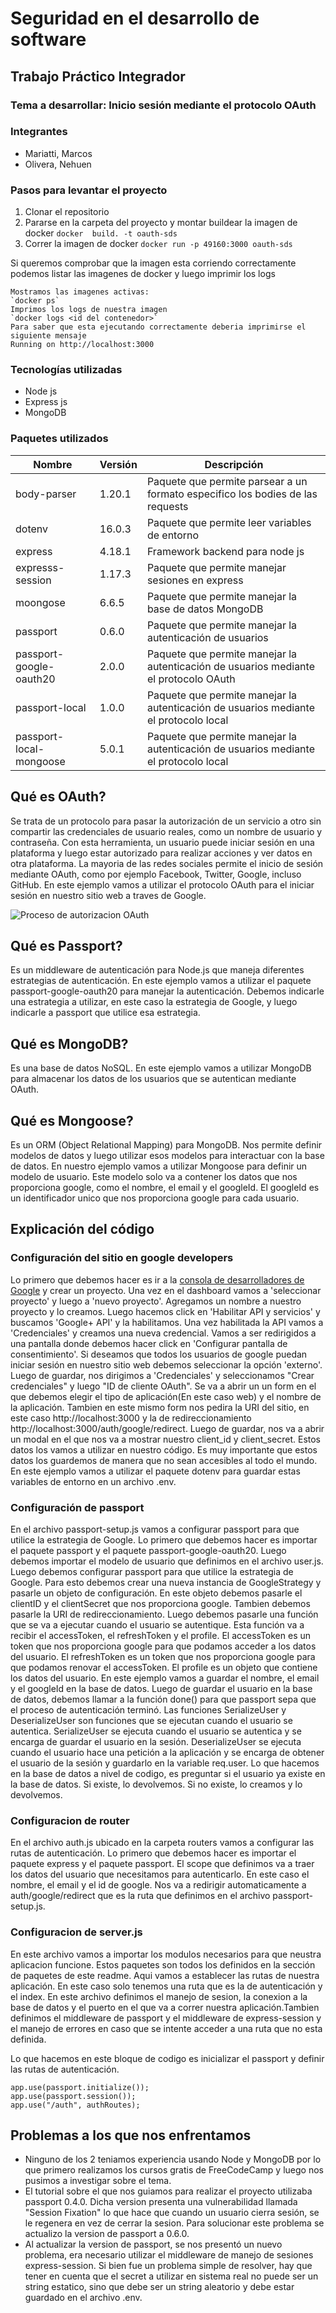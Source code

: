 # Seguridad en el desarrollo de software #

## Trabajo Práctico Integrador ##
 
### Tema a desarrollar: Inicio sesión mediante el protocolo OAuth ###

### Integrantes ###
- Mariatti, Marcos
- Olivera, Nehuen

### Pasos para levantar el proyecto ###

1. Clonar el repositorio 
2. Pararse en la carpeta del proyecto y montar buildear la imagen de docker
    `docker  build. -t oauth-sds`
3. Correr la imagen de docker
    `docker run -p 49160:3000 oauth-sds`

Si queremos comprobar que la imagen esta corriendo correctamente podemos listar las imagenes de docker y 
luego imprimir los logs 

    Mostramos las imagenes activas:
    `docker ps` 
    Imprimos los logs de nuestra imagen
    `docker logs <id del contenedor>`
    Para saber que esta ejecutando correctamente deberia imprimirse el siguiente mensaje
    Running on http://localhost:3000

### Tecnologías utilizadas ###
 - Node js
 - Express js
 - MongoDB

### Paquetes utilizados ###
| Nombre                  | Versión | Descripción                                                                          |
|-------------------------|---------|--------------------------------------------------------------------------------------|
| body-parser             | 1.20.1  | Paquete que permite parsear a un formato especifico los bodies de las requests       |
| dotenv                  | 16.0.3  | Paquete que permite leer variables de entorno                                        |
| express                 | 4.18.1  | Framework backend para node js                                                       |
 | expresss-session        | 1.17.3  | Paquete que permite manejar sesiones en express                                      |   
 | moongose                | 6.6.5   | Paquete que permite manejar la base de datos MongoDB                                 |
| passport                | 0.6.0   | Paquete que permite manejar la autenticación de usuarios                             |
| passport-google-oauth20 | 2.0.0   | Paquete que permite manejar la autenticación de usuarios mediante el protocolo OAuth |
| passport-local          | 1.0.0   | Paquete que permite manejar la autenticación de usuarios mediante el protocolo local |
| passport-local-mongoose | 5.0.1   | Paquete que permite manejar la autenticación de usuarios mediante el protocolo local |

## Qué es OAuth? ##
Se trata de un protocolo para pasar la autorización de un servicio a otro sin compartir las 
credenciales de usuario reales, como un nombre de usuario y contraseña. Con esta herramienta, 
un usuario puede iniciar sesión en una plataforma y luego estar autorizado para realizar acciones 
y ver datos en otra plataforma.
La mayoria de las redes sociales permite el inicio de sesión mediante OAuth, como por ejemplo
Facebook, Twitter, Google, incluso GitHub.
En este ejemplo vamos a utilizar el protocolo OAuth para el iniciar sesión en nuestro sitio web a traves
de Google.

![Proceso de autorizacion OAuth](https://miro.medium.com/max/640/1*CDWi2lZNnmE0Wu7s4v0CWA.jpeg)

## Qué es Passport? ##
Es un middleware de autenticación para Node.js que maneja diferentes estrategias de autenticación.
En este ejemplo vamos a utilizar el paquete passport-google-oauth20 para manejar la autenticación.
Debemos indicarle una estrategia a utilizar, en este caso la estrategia de Google, y luego
indicarle a passport que utilice esa estrategia.

## Qué es MongoDB? ##
Es una base de datos NoSQL. En este ejemplo vamos a utilizar MongoDB para almacenar los datos de los
usuarios que se autentican mediante OAuth.

## Qué es Mongoose? ##
Es un ORM (Object Relational Mapping) para MongoDB. Nos permite definir modelos de datos
y luego utilizar esos modelos para interactuar con la base de datos.
En nuestro ejemplo vamos a utilizar Mongoose para definir un modelo de usuario.
Este modelo solo va a contener los datos que nos proporciona google, como el nombre, el email y el 
googleId. El googleId es un identificador unico que nos proporciona google para cada usuario.

## Explicación del código ##
### Configuración del sitio en google developers ###
 Lo primero que debemos hacer es ir a la [consola de desarrolladores de Google](http://console.developers.google.com) y crear un proyecto.
 Una vez en el dashboard  vamos a 'seleccionar proyecto' y luego a 'nuevo proyecto'. Agregamos un nombre a nuestro proyecto y lo creamos.
 Luego hacemos click en 'Habilitar API y servicios' y buscamos 'Google+ API' y la habilitamos.
 Una vez habilitada la API vamos a 'Credenciales' y creamos una nueva credencial. 
 Vamos a ser redirigidos a una pantalla donde debemos hacer click en 'Configurar pantalla de consentimiento'.
 Si deseamos que todos los usuarios de google puedan iniciar sesión en nuestro sitio web debemos seleccionar la opción 'externo'.
 Luego de guardar, nos dirigimos a 'Credenciales' y seleccionamos "Crear credenciales" y luego "ID de cliente OAuth".
 Se va a abrir un un form en el que debemos elegir el tipo de aplicación(En este caso web) y el nombre de la aplicación. Tambien en este mismo form nos pedira la URI del sitio, en este caso http://localhost:3000 y la de redireccionamiento http://localhost:3000/auth/google/redirect.
 Luego de guardar, nos va a abrir un modal en el que nos va a mostrar nuestro client_id y client_secret. Estos datos los vamos a utilizar en nuestro código. Es muy importante que estos datos los guardemos de manera que no sean accesibles al todo el mundo. En este ejemplo vamos a utilizar el paquete dotenv para guardar estas variables de entorno en un archivo .env.

### Configuración de passport ###
En el archivo passport-setup.js vamos a configurar passport para que utilice la estrategia de Google.
Lo primero que debemos hacer es importar el paquete passport y el paquete passport-google-oauth20.
Luego debemos importar el modelo de usuario que definimos en el archivo user.js.
Luego debemos configurar passport para que utilice la estrategia de Google. Para esto debemos crear una nueva instancia de GoogleStrategy y pasarle un objeto de configuración. En este objeto debemos pasarle el clientID y el clientSecret que nos proporciona google. Tambien debemos pasarle la URI de redireccionamiento. Luego debemos pasarle una función que se va a ejecutar cuando el usuario se autentique. Esta función va a recibir el accessToken, el refreshToken y el profile. El accessToken es un token que nos proporciona google para que podamos acceder a los datos del usuario. El refreshToken es un token que nos proporciona google para que podamos renovar el accessToken. El profile es un objeto que contiene los datos del usuario. En este ejemplo vamos a guardar el nombre, el email y el googleId en la base de datos. Luego de guardar el usuario en la base de datos, debemos llamar a la función done() para que passport sepa que el proceso de autenticación terminó.
Las funciones SerializeUser y DeserializeUser son funciones que se ejecutan cuando el usuario se autentica. SerializeUser se ejecuta cuando el usuario se autentica y se encarga de guardar el usuario en la sesión. DeserializeUser se ejecuta cuando el usuario hace una petición a la aplicación y se encarga de obtener el usuario de la sesión y guardarlo en la variable req.user.
Lo que hacemos en la base de datos a nivel de codigo, es preguntar si el usuario ya existe en la base de datos. Si existe, lo devolvemos. Si no existe, lo creamos y lo devolvemos.

### Configuracion de router ###
En el archivo auth.js ubicado en la carpeta routers vamos a configurar las rutas de autenticación.
Lo primero que debemos hacer es importar el paquete express y el paquete passport. 
El scope que definimos va a traer los datos del usuario que necesitamos para autenticarlo. En este caso el nombre, el email y el id de google.
Nos va a redirigir automaticamente a auth/google/redirect que es la ruta que definimos en el archivo passport-setup.js.

### Configuracion de server.js ###
En este archivo vamos a importar los modulos necesarios para que neustra aplicacion funcione.
Estos paquetes son todos los definidos en la sección de paquetes de este readme.
Aqui vamos a establecer las rutas de nuestra aplicación. En este caso solo tenemos una ruta que es la de autenticación y el index.
En este archivo definimos el manejo de sesion, la conexion a la base de datos y el puerto en el que va a correr nuestra aplicación.Tambien definimos el middleware de passport y el middleware de express-session y el manejo de errores en caso que se intente acceder a una ruta que no esta definida.

Lo que hacemos en este bloque de codigo es inicializar el passport y definir las rutas de autenticación.


```
app.use(passport.initialize());
app.use(passport.session());
app.use("/auth", authRoutes);

```



## Problemas a los que nos enfrentamos ##
- Ninguno de los 2 teniamos experiencia usando Node y MongoDB por lo que primero realizamos los cursos gratis
de FreeCodeCamp y luego nos pusimos a investigar sobre el tema.
- El tutorial sobre el que nos guiamos para realizar el proyecto utilizaba passport 0.4.0. Dicha version presenta una 
vulnerabilidad llamada "Session Fixation" lo que hace que cuando un usuario cierra sesión, se le regenera en vez de 
cerrar la sesion. Para solucionar este problema se actualizo la version de passport a 0.6.0.
- Al actualizar la version de passport, se nos presentó un nuevo problema, era necesario utilizar el middleware de manejo
de sesiones express-session. Si bien fue un problema simple de resolver, hay que tener en cuenta que el secret a 
utilizar en sistema real no puede ser un string estatico, sino que debe ser un string aleatorio y debe estar guardado en
el archivo .env.

